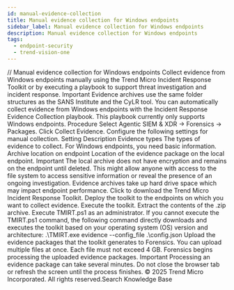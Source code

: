 ```yaml
---
id: manual-evidence-collection
title: Manual evidence collection for Windows endpoints
sidebar_label: Manual evidence collection for Windows endpoints
description: Manual evidence collection for Windows endpoints
tags:
  - endpoint-security
  - trend-vision-one
---
```


/*<![CDATA[*/ $('#title').html($('meta[name=map-description]').attr('content')); /*]]>*/ Manual evidence collection for Windows endpoints Collect evidence from Windows endpoints manually using the Trend Micro Incident Response Toolkit or by executing a playbook to support threat investigation and incident response. Important Evidence archives use the same folder structures as the SANS Institute and the CyLR tool. You can automatically collect evidence from Windows endpoints with the Incident Response Evidence Collection playbook. This playbook currently only supports Windows endpoints. Procedure Select Agentic SIEM & XDR → Forensics → Packages. Click Collect Evidence. Configure the following settings for manual collection. Setting Description Evidence types The types of evidence to collect. For Windows endpoints, you need basic information. Archive location on endpoint Location of the evidence package on the local endpoint. Important The local archive does not have encryption and remains on the endpoint until deleted. This might allow anyone with access to the file system to access sensitive information or reveal the presence of an ongoing investigation. Evidence archives take up hard drive space which may impact endpoint performance. Click to download the Trend Micro Incident Response Toolkit. Deploy the toolkit to the endpoints on which you want to collect evidence. Execute the toolkit. Extract the contents of the .zip archive. Execute TMIRT.ps1 as an administrator. If you cannot execute the TMIRT.ps1 command, the following command directly downloads and executes the toolkit based on your operating system (OS) version and architecture: .\TMIRT.exe evidence --config_file .\config.json Upload the evidence packages that the toolkit generates to Forensics. You can upload multiple files at once. Each file must not exceed 4 GB. Forensics begins processing the uploaded evidence packages. Important Processing an evidence package can take several minutes. Do not close the browser tab or refresh the screen until the process finishes. © 2025 Trend Micro Incorporated. All rights reserved.Search Knowledge Base